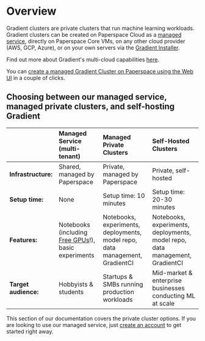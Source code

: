 # Overview

Gradient clusters are private clusters that run machine learning workloads. Gradient clusters can be created on Paperspace Cloud as a [managed service](setup/managed-installation.md), directly on Paperspace Core VMs, on any other cloud provider \(AWS, GCP, Azure\), or on your own servers via the [Gradient Installer](setup/self-hosted-clusters/).

Find out more about Gradient's multi-cloud capabilities [here](https://gradient.paperspace.com/clusters).

You can [create a managed Gradient Cluster on Paperspace using the Web UI](https://console.paperspace.com/clusters/create) in a couple of clicks.

## Choosing between our managed service, managed private clusters, and self-hosting Gradient

|  | Managed Service \(multi-tenant\) | Managed Private Clusters | Self-Hosted Clusters |
| :--- | :--- | :--- | :--- |
| **Infrastructure:** | Shared, managed by Paperspace | Private, managed by Paperspace | Private, self-hosted |
| **Setup time:**  | None | Setup time: 10 minutes | Setup time: 20-30 minutes |
| **Features:**  | Notebooks \(including [Free GPUs](../instances/free-instances.md)!\), basic experiments | Notebooks, experiments, deployments, model repo, data management, GradientCI | Notebooks, experiments, deployments, model repo, data management, GradientCI |
| **Target audience:**  | Hobbyists & students | Startups & SMBs running production workloads | Mid-market & enterprise businesses conducting ML at scale |

This section of our documentation covers the private cluster options.  If you are looking to use our managed service, just [create an account](https://console.paperspace.com/signup?gradient=true) to get started right away. 

